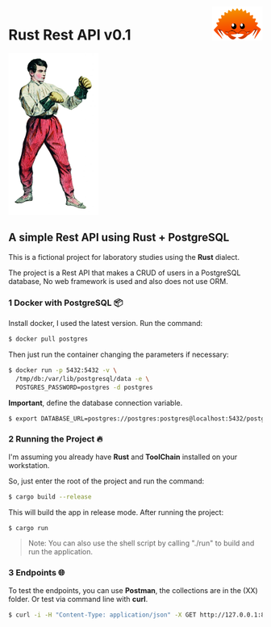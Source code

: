 <img src="https://raw.githubusercontent.com/edersoncorbari/rust-rest-api/main/doc/rust-mascot.png" align="right" width="100" height="67"/>

# Rust Rest API v0.1

![](https://raw.githubusercontent.com/edersoncorbari/rust-rest-api/main/doc/boxer.png)

## A simple Rest API using Rust + PostgreSQL

This is a fictional project for laboratory studies using the **Rust** dialect.

The project is a Rest API that makes a CRUD of users in a PostgreSQL database, No web framework is used and also does not use ORM.

### 1 Docker with PostgreSQL 📦

Install docker, I used the latest version. Run the command:

```sh
$ docker pull postgres
```

Then just run the container changing the parameters if necessary:

```sh
$ docker run -p 5432:5432 -v \
  /tmp/db:/var/lib/postgresql/data -e \
  POSTGRES_PASSWORD=postgres -d postgres
```

**Important**, define the database connection variable.

```sh
$ export DATABASE_URL=postgres://postgres:postgres@localhost:5432/postgres
```

### 2 Running the Project 🔥

I'm assuming you already have **Rust** and **ToolChain** installed on your workstation. 

So, just enter the root of the project and run the command:

```sh
$ cargo build --release
```

This will build the app in release mode. After running the project:

```sh
$ cargo run
```

> Note: You can also use the shell script by calling "./run" to build and run the application.

### 3 Endpoints 🌐

To test the endpoints, you can use **Postman**, the collections are in the (XX) folder. Or test via command line with **curl**.

```sh
$ curl -i -H "Content-Type: application/json" -X GET http://127.0.0.1:8080/users
```



